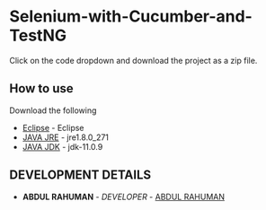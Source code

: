 # Selenium-with-Cucumber-and-TestNG

Click on the code dropdown and download the project as a zip file.


## How to use
  
  Download the following
  
* [Eclipse](https://www.eclipse.org/downloads/packages/release/juno/sr2/eclipse-ide-java-developers) - Eclipse
* [JAVA JRE](https://www.oracle.com/in/java/technologies/javase-jre8-downloads.html) - jre1.8.0_271
* [JAVA JDK](https://www.oracle.com/in/java/technologies/javase/javase-jdk8-downloads.html) - jdk-11.0.9


## DEVELOPMENT DETAILS

* **ABDUL RAHUMAN** - *DEVELOPER* - [ABDUL RAHUMAN](https://github.com/Abdull8870)
